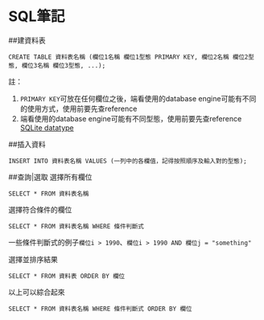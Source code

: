 # SQL筆記

##建資料表
```
CREATE TABLE 資料表名稱 (欄位1名稱 欄位1型態 PRIMARY KEY, 欄位2名稱 欄位2型態, 欄位3名稱 欄位3型態, ...);
```
註：
1. `PRIMARY KEY`可放在任何欄位之後，端看使用的database engine可能有不同的使用方式，使用前要先查reference
2. 端看使用的database engine可能有不同型態，使用前要先查reference  
   [SQLite datatype](https://www.sqlite.org/datatype3.html)

##插入資料
```
INSERT INTO 資料表名稱 VALUES (一列中的各欄值，記得按照順序及輸入對的型態);
```

##查詢|選取
選擇所有欄位
```
SELECT * FROM 資料表名稱
```

選擇符合條件的欄位
```
SELECT * FROM 資料表名稱 WHERE 條件判斷式
```
一些條件判斷式的例子`欄位i > 1990`、`欄位i > 1990 AND 欄位j = "something"`  

選擇並排序結果  
```
SELECT * FROM 資料表 ORDER BY 欄位
```
以上可以綜合起來
```
SELECT * FROM 資料表名稱 WHERE 條件判斷式 ORDER BY 欄位
```